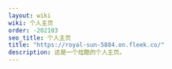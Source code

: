 ```yaml
---
layout: wiki
wiki: 个人主页
order: -202103
seo_title: 个人主页
title: "https://royal-sun-5884.on.fleek.co/"
description: 这是一个炫酷的个人主页。
---
```

